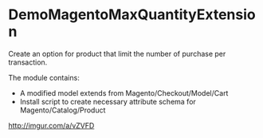 # DemoMagentoMaxQuantityExtension

Create an option for product that limit the number of purchase per transaction.

The module contains:
- A modified model extends from Magento/Checkout/Model/Cart
- Install script to create necessary attribute schema for Magento/Catalog/Product

http://imgur.com/a/vZVFD
